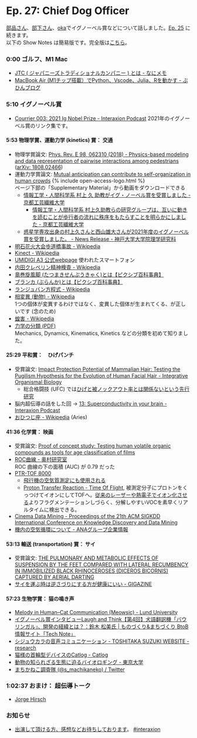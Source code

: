 # Ep. 27: Chief Dog Officer

[部品さん](https://twitter.com/tjmlab)、[部下さん](https://twitter.com/elmizbuka)、[oka](https://twitter.com/nowohyeah)でイグノーベル賞などについて話しました。[Ep. 25](https://interaxion-podcast.github.io/28) に続きます。  
以下の Show Notes は簡易版です。完全版は[こちら](https://interaxion-podcast.github.io/27)。

### 0:00 ゴルフ、M1 Mac

- [JTC ( ジャパニーズトラディショナルカンパニー ) とは - なにメモ](https://alfredplpl.hatenablog.com/entry/2019/08/20/065000)
- [MacBook Air (M1チップ搭載）でPython、Vscode、Julia、Rを動かす - ぶひんブログ](https://buhin-blog.blogspot.com/2020/12/mbam1pythonvscodejulia.html)

### 5:10 イグノーベル賞

- [Courrier 003: 2021 Ig Nobel Prize - Interaxion Podcast](https://interaxion-podcast.github.io/courrier/2021-09-11)
  2021年のイグノーベル賞のリンク集です。

#### 5:53 物理学賞、運動力学 (kinetics) 賞： 交通

- 物理学賞論文: [Phys. Rev. E 98, 062310 (2018) - Physics-based modeling and data representation of pairwise interactions among pedestrians](https://journals.aps.org/pre/abstract/10.1103/PhysRevE.98.062310) ([arXiv: 1808.02466](http://arxiv.org/abs/1808.02466))
- 運動力学賞論文: [Mutual anticipation can contribute to self-organization in human crowds](https://www.science.org/doi/10.1126/sciadv.abe7758) {% include open-access-logo.html %}  
    ページ下部の「Supplementary Material」から動画をダウンロードできる
  - [情報工学・人間科学系 村上 久 助教がイグ・ノーベル賞を受賞しました - 京都工芸繊維大学](https://www.kit.ac.jp/2021/09/news210910-3/)
    - [情報工学・人間科学系 村上久助教らの研究グループは、互いに動きを読むことが歩行者の流れに秩序をもたらすことを明らかにしました - 京都工芸繊維大学](https://www.kit.ac.jp/2021/03/news210318/)
  - [惑星学専攻出身の村上久さんと西山雄大さんが2021年度のイグノーベル賞を受賞しました。 - News Release - 神戸大学大学院理学研究科](http://www.sci.kobe-u.ac.jp/news/2021/210917.htm)
- [明石花火大会歩道橋事故 - Wikipedia](https://ja.wikipedia.org/wiki/%E6%98%8E%E7%9F%B3%E8%8A%B1%E7%81%AB%E5%A4%A7%E4%BC%9A%E6%AD%A9%E9%81%93%E6%A9%8B%E4%BA%8B%E6%95%85)
- [Kinect - Wikipedia](https://ja.wikipedia.org/wiki/Kinect)
- [UMIDIGI A3 公式webpage](https://www.umidigi.com/page-umidigi_a3_overview.html) 使われたスマートフォン
- [内田クレペリン精神検査 - Wikipedia](https://ja.wikipedia.org/wiki/%E5%86%85%E7%94%B0%E3%82%AF%E3%83%AC%E3%83%9A%E3%83%AA%E3%83%B3%E7%B2%BE%E7%A5%9E%E6%A4%9C%E6%9F%BB)
- [竜巻旋風脚 (たつまきせんぷうきゃく)とは【ピクシブ百科事典】](https://dic.pixiv.net/a/%E7%AB%9C%E5%B7%BB%E6%97%8B%E9%A2%A8%E8%84%9A)
- [ブランカ (ぶらんか)とは【ピクシブ百科事典】](https://dic.pixiv.net/a/%E3%83%96%E3%83%A9%E3%83%B3%E3%82%AB)
- [ランジュバン方程式 - Wikipedia](https://ja.wikipedia.org/wiki/%E3%83%A9%E3%83%B3%E3%82%B8%E3%83%A5%E3%83%90%E3%83%B3%E6%96%B9%E7%A8%8B%E5%BC%8F)
- [相変異 (動物) - Wikipedia](https://ja.wikipedia.org/wiki/%E7%9B%B8%E5%A4%89%E7%95%B0_(%E5%8B%95%E7%89%A9))  
  1つの個体が変異するわけではなく、変異した個体が生まれてくる、が正しいです (念のため)
- [蝗害 - Wikipedia](https://ja.wikipedia.org/wiki/%E8%9D%97%E5%AE%B3)
- [力学の分類 (PDF)](http://www.tm.hum.titech.ac.jp/Basic_Biomechanics/2.pdf)  
  Mechanics, Dynamics, Kinematics, Kinetics などの分類を初めて知りました。

#### 25:29 平和賞：　ひげパンチ

- 受賞論文: [Impact Protection Potential of Mammalian Hair: Testing the Pugilism Hypothesis for the Evolution of Human Facial Hair - Integrative Organismal Biology](https://academic.oup.com/iob/article/2/1/obaa005/5799080)
  - 総合格闘技 (UFC) では[ひげと被ノックアウト率とは関係ないという先行研究](https://www.sciencedirect.com/science/article/abs/pii/S1090513817302660)
- 脳内超伝導の話をした回 → [13: Superconductivity in your brain - Interaxion Podcast](https://interaxion-podcast.github.io/13)
- [おひつじ座 - Wikipedia](https://ja.wikipedia.org/wiki/%E3%81%8A%E3%81%B2%E3%81%A4%E3%81%98%E5%BA%A7) (Aries)

#### 41:36 化学賞： 映画

- 受賞論文: [Proof of concept study: Testing human volatile organic compounds as tools for age classification of films](https://journals.plos.org/plosone/article?id=10.1371/journal.pone.0203044)
- [ROC曲線 - 奥村研究室](https://oku.edu.mie-u.ac.jp/~okumura/stat/ROC.html)  
  ROC 曲線の下の面積 (AUC) が 0.79 だった
- [PTR-TOF 8000](https://www.ionicon.com/series/details/ptr-ms-trace-voc-analyzers)
  - [飛行機の空気質測定にも使用される](https://www.ionicon.com/blog/2012/ionicon-ptr-tof-8000-helps-measuring-air-quality-onboard-airbus-aircraft)
  - [Proton Transfer Reaction - Time Of Flight](https://en.wikipedia.org/wiki/Proton-transfer-reaction_mass_spectrometry), 被測定分子にプロトンをくっつけてイオンにしてTOFへ。[従来のレーザーや熱電子でイオン化させる](https://ja.wikipedia.org/wiki/%E8%B3%AA%E9%87%8F%E5%88%86%E6%9E%90%E6%B3%95)よりフラグメンテーションしづらく、分解しやすいVOCを素早くリアルタイムに検出できる。
- [Cinema Data Mining - Proceedings of the 21th ACM SIGKDD International Conference on Knowledge Discovery and Data Mining](https://dl.acm.org/doi/10.1145/2783258.2783404)
- [機内の空気循環について - ANAグループ企業情報](https://www.ana.co.jp/group/about-us/air-circulation.html)

#### 53:13 輸送 (transportation) 賞： サイ

- 受賞論文: [THE PULMONARY AND METABOLIC EFFECTS OF SUSPENSION BY THE FEET COMPARED WITH LATERAL RECUMBENCY IN IMMOBILIZED BLACK RHINOCEROSES (DICEROS BICORNIS) CAPTURED BY AERIAL DARTING](https://bioone.org/journals/journal-of-wildlife-diseases/volume-57/issue-2/2019-08-202/THE-PULMONARY-AND-METABOLIC-EFFECTS-OF-SUSPENSION-BY-THE-FEET/10.7589/2019-08-202.short)
- [サイを運ぶ時は逆さづりにする方が健康にいい - GIGAZINE](https://gigazine.net/news/20210509-airlifting-rhinos/)

#### 57:23 生物学賞： 猫の鳴き声

- [Melody in Human–Cat Communication (Meowsic) - Lund University](https://portal.research.lu.se/portal/en/publications/melody-in-humancat-communication-meowsic(e32b4f31-5064-48d1-b38f-7e97390093fe).html#Overview)
- [イグノーベル賞インタビューLaugh and Think【第4回】犬語翻訳機「バウリンガル」、開発の経緯とは？：鈴木 松美氏 | ものづくり&まちづくり BtoB情報サイト「Tech Note」](https://www.ipros.jp/technote/interview-ig-nobel-prize4/)
- [シジュウカラの音声コミュニケーション - TOSHITAKA SUZUKI WEBSITE - research](https://sites.google.com/site/toshinsuzuki/research?authuser=0)
- [猫様の首輪型デバイスのCatlog - Catlog](https://rabo.cat/catlog/)
- [動物の知られざる生態に迫るバイオロギング - 東京大学](https://www.u-tokyo.ac.jp/focus/ja/features/f_00084.html)
- [まちかねこ調査隊 (@s_machikaneko) / Twitter](https://twitter.com/s_machikaneko)

### 1:02:37 おまけ： 超伝導トーク

- [Jorge Hirsch](https://jorge.physics.ucsd.edu/jh.html)  

### お知らせ

- [出演して頂ける方、感想などお待ちしております](https://interaxion-podcast.github.io/feedback/)。 [#interaxion](https://twitter.com/hashtag/interaxion)
